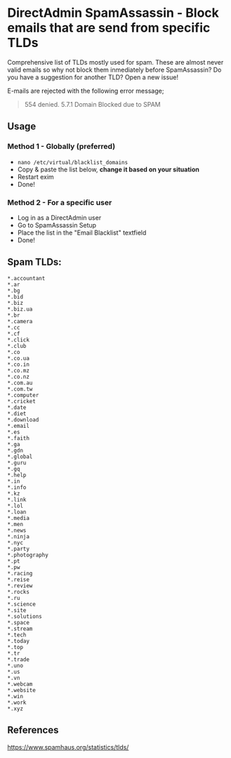 # DirectAdmin SpamAssassin - Block emails that are send from specific TLDs
Comprehensive list of TLDs mostly used for spam. These are almost never valid emails so why not block them inmediately before SpamAssassin? Do you have a suggestion for another TLD? Open a new issue!

E-mails are rejected with the following error message;

> 554 denied. 5.7.1 Domain Blocked due to SPAM

## Usage

### Method 1 - Globally (preferred)
- ```nano /etc/virtual/blacklist_domains```
- Copy & paste the list below, **change it based on your situation**
- Restart exim
- Done!

### Method 2 - For a specific user
- Log in as a DirectAdmin user
- Go to SpamAssassin Setup
- Place the list in the "Email Blacklist" textfield
- Done!

## Spam TLDs:

```
*.accountant
*.ar
*.bg
*.bid
*.biz
*.biz.ua
*.br
*.camera
*.cc
*.cf
*.click
*.club
*.co
*.co.ua
*.co.in
*.co.mz
*.co.nz
*.com.au
*.com.tw
*.computer
*.cricket
*.date
*.diet
*.download
*.email
*.es
*.faith
*.ga
*.gdn
*.global
*.guru
*.gq
*.help
*.in
*.info
*.kz
*.link
*.lol
*.loan
*.media
*.men
*.news
*.ninja
*.nyc
*.party
*.photography
*.pt
*.pw
*.racing
*.reise
*.review
*.rocks
*.ru
*.science
*.site
*.solutions
*.space
*.stream
*.tech
*.today
*.top
*.tr
*.trade
*.uno
*.us
*.vn
*.webcam
*.website
*.win
*.work
*.xyz
```

## References
https://www.spamhaus.org/statistics/tlds/
